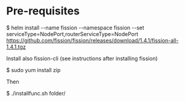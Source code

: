 
# Pre-requisites

$ helm install --name fission --namespace fission --set serviceType=NodePort,routerServiceType=NodePort https://github.com/fission/fission/releases/download/1.4.1/fission-all-1.4.1.tgz

Install also fission-cli (see instructions after installing fission)

$ sudo yum install zip

Then

$ ./installfunc.sh folder/
